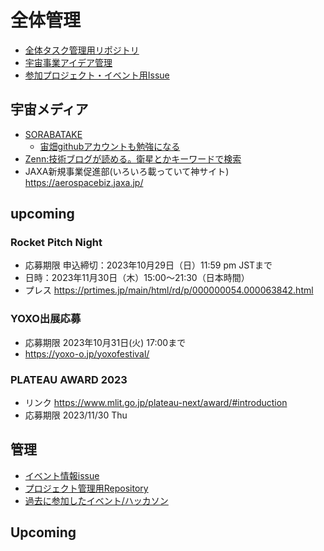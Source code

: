 # 全体管理
- [全体タスク管理用リポジトリ](https://github.com/Ratescale/project.README)
- [宇宙事業アイデア管理](https://github.com/Ratescale/newspacebiz)
- [参加プロジェクト・イベント用Issue](https://github.com/Ratescale/project.README/issues)

## 宇宙メディア
- [SORABATAKE](https://sorabatake.jp/)
   - [宙畑githubアカウントも勉強になる](https://github.com/sorabatake)
- [Zenn:技術ブログが読める。衛星とかキーワードで検索](https://zenn.dev/articles/explore)
- JAXA新規事業促進部(いろいろ載っていて神サイト) https://aerospacebiz.jaxa.jp/

## upcoming
### Rocket Pitch Night
- 応募期限 申込締切：2023年10月29日（日）11:59 pm JSTまで
- 日時：2023年11月30日（木）15:00～21:30（日本時間）
- プレス https://prtimes.jp/main/html/rd/p/000000054.000063842.html

### YOXO出展応募
- 応募期限 2023年10月31日(火) 17:00まで
- https://yoxo-o.jp/yoxofestival/


### PLATEAU AWARD 2023
- リンク https://www.mlit.go.jp/plateau-next/award/#introduction
- 応募期限 2023/11/30 Thu

## 管理
- [イベント情報issue](https://github.com/Ratescale/project.README/issues/1)
- [プロジェクト管理用Repository](https://github.com/Ratescale/NASASpaceAppsChallenge)
- [過去に参加したイベント/ハッカソン](https://github.com/Ratescale/project.README/issues/16)

## Upcoming

